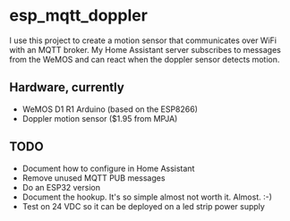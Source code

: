 # esp_mqtt_doppler

I use this project to create a motion sensor that communicates over WiFi with an MQTT broker.
My Home Assistant server subscribes to messages from the WeMOS and can react when the doppler sensor detects motion.

## Hardware, currently

* WeMOS D1 R1 Arduino (based on the ESP8266)
* Doppler motion sensor ($1.95 from MPJA)

## TODO

* Document how to configure in Home Assistant
* Remove unused MQTT PUB messages
* Do an ESP32 version
* Document the hookup. It's so simple almost not worth it. Almost. :-)
* Test on 24 VDC so it can be deployed on a led strip power supply

